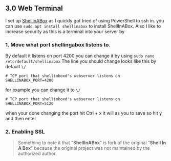 
## 3.0 Web Terminal
I set up [ShellInABox](https://github.com/shellinabox/shellinabox) as I quickly got tried of using PowerShell to ssh in. you can use `sudo apt install shellinabox` to install ShellInABox. Also I like to increase security as this is a terminal into your server by 

### 1. Move what port shellingabox listens to. 
By default it listens on port 4200 you can change it by using `sudo nano /etc/default/shellinabox` 
The line you should change looks like this by default `\/`
```
# TCP port that shellinboxd's webserver listens on 
SHELLINABOX_PORT=4200
```
for example you can change it to `\/`
```
# TCP port that shellinboxd's webserver listens on 
SHELLINABOX_PORT=5120
```
when your done changing the port hit Ctrl + x it will as you to save so hit y and then enter

### 2. Enabling SSL 




> Something to note it that "__ShellInABox__" is fork of the original "__Shell In A Box__" because the original project was not maintained by the authorized author.

